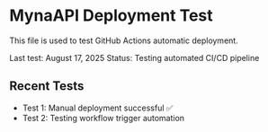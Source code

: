 # MynaAPI Deployment Test

This file is used to test GitHub Actions automatic deployment.

Last test: August 17, 2025
Status: Testing automated CI/CD pipeline

## Recent Tests
- Test 1: Manual deployment successful ✅
- Test 2: Testing workflow trigger automation
